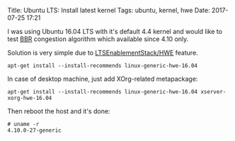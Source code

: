 Title: Ubuntu LTS: Install latest kernel
Tags: ubuntu, kernel, hwe
Date: 2017-07-25 17:21

I was using Ubuntu 16.04 LTS with it's default 4.4 kernel and would like to test [BBR](https://github.com/google/bbr) congestion algorithm which available since 4.10 only.

Solution is very simple due to [LTSEnablementStack/HWE](https://wiki.ubuntu.com/Kernel/LTSEnablementStack) feature.

```
apt-get install --install-recommends linux-generic-hwe-16.04
```

In case of desktop machine, just add XOrg-related metapackage:

```
apt-get install --install-recommends linux-generic-hwe-16.04 xserver-xorg-hwe-16.04
```

Then reboot the host and it's done:

```
# uname -r
4.10.0-27-generic
```
